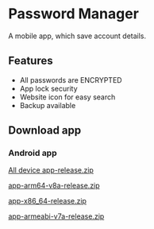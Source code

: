 # Password Manager

A mobile app, which save account details.

## Features
- All passwords are ENCRYPTED
- App lock security
- Website icon for easy search
- Backup available

## Download app
### Android app 
[All device app-release.zip](https://github.com/nsdahile/password-manager/files/5966135/app-release.zip)

[app-arm64-v8a-release.zip](https://github.com/nsdahile/password-manager/files/5966132/app-arm64-v8a-release.zip)

[app-x86_64-release.zip](https://github.com/nsdahile/password-manager/files/5966136/app-x86_64-release.zip)

[app-armeabi-v7a-release.zip](https://github.com/nsdahile/password-manager/files/5966134/app-armeabi-v7a-release.zip)
